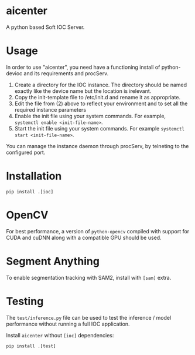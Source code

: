 
aicenter
========

A python based Soft IOC Server.

Usage
=====
In order to use "aicenter", you need have a functioning install of python-devioc and its requirements and procServ.
 
1. Create a directory for the IOC instance. The directory should be named exactly like the device name but the location
   is irelevant. 
2. Copy the init-template file to /etc/init.d and rename it as appropriate.
3. Edit the file from (2) above to reflect your environment and to set all the required instance parameters
4. Enable the init file using your system commands. For example, `systemctl enable <init-file-name>`.
5. Start the init file using your system commands. For example `systemctl start <init-file-name>`.

You can manage the instance daemon through procServ, by telneting to the configured port. 

Installation
============

```
pip install .[ioc]
```

OpenCV
======

For best performance, a version of `python-opencv` compiled with support for CUDA and cuDNN along
with a compatible GPU should be used.

Segment Anything
================

To enable segmentation tracking with SAM2, install with `[sam]` extra.

Testing
=======

The `test/inference.py` file can be used to test the inference / model performance without running
a full IOC application.

Install `aicenter` without `[ioc]` dependencies:

```
pip install .[test]
```

